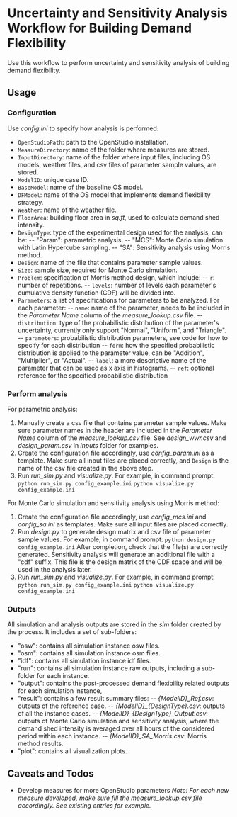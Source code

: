 # Uncertainty and Sensitivity Analysis Workflow for Building Demand Flexibility
Use this workflow to perform uncertainty and sensitivity analysis of building demand flexibility.

## Usage

### Configuration

Use *config.ini* to specify how analysis is performed:
* `OpenStudioPath`: path to the OpenStudio installation.
* `MeasureDirectory`: name of the folder where measures are stored.
* `InputDirectory`: name of the folder where input files, including OS models, weather files, and csv files of parameter sample values, are stored.
* `ModelID`: unique case ID.
* `BaseModel`: name of the baseline OS model.
* `DFModel`: name of the OS model that implements demand flexibility strategy.
* `Weather`: name of the weather file.
* `FloorArea`: building floor area in *sq.ft*, used to calculate demand shed intensity.
* `DesignType`: type of the experimental design used for the analysis, can be:
-- "Param": parametric analysis.
-- "MCS": Monte Carlo simulation with Latin Hypercube sampling.
-- "SA": Sensitivity analysis using Morris method.
* `Design`: name of the file that contains parameter sample values.
* `Size`: sample size, required for Monte Carlo simulation.
* `Problem`: specification of Morris method design, which include:
-- `r`: number of repetitions.
-- `levels`: number of levels each parameter's cumulative density function (CDF) will be divided into.
* `Parameters`: a list of specifications for parameters to be analyzed. For each parameter:
-- `name`: name of the parameter, needs to be included in the *Parameter Name* column of the *measure_lookup.csv* file.
-- `distribution`: type of the probabilistic distribution of the parameter's uncertainty, currently only support "Normal", "Uniform", and "Triangle".
-- `parameters`: probabilistic distribution parameters, see code for how to specify for each distribution
-- `form`: how the specified probabilistic distribution is applied to the parameter value, can be "Addition", "Multiplier", or "Actual".
-- `label`: a more descriptive name of the parameter that can be used as x axis in histograms.
-- `ref`: optional reference for the specified probabilistic distribution


### Perform analysis
For parametric analysis:
1. Manually create a csv file that contains parameter sample values. Make sure parameter names in the header are included in the *Parameter Name* column of the *measure_lookup.csv* file. See *design_wwr.csv* and *design_param.csv* in *inputs* folder for examples.
2. Create the configuration file accordingly, use *config_param.ini* as a template. Make sure all input files are placed correctly, and `Design` is the name of the csv file created in the above step.
3. Run *run_sim.py* and *visualize.py*. For example, in command prompt:
`python run_sim.py config_example.ini`
`python visualize.py config_example.ini`

For Monte Carlo simulation and sensitivity analysis using Morris method:
1. Create the configuration file accordingly, use *config_mcs.ini* and *config_sa.ini* as templates. Make sure all input files are placed correctly.
2. Run *design.py* to generate design matrix and csv file of parameter sample values. For example, in command prompt:
`python design.py config_example.ini`
After completion, check that the file(s) are correctly generated. Sensitivity analysis will generate an additional file with a "cdf" suffix. This file is the design matrix of the CDF space and will be used in the analysis later.
3. Run *run_sim.py* and *visualize.py*. For example, in command prompt:
`python run_sim.py config_example.ini`
`python visualize.py config_example.ini`

### Outputs
All simulation and analysis outputs are stored in the *sim* folder created by the process. It includes a set of sub-folders:
* "osw": contains all simulation instance osw files.
* "osm": contains all simulation instance osm files.
* "idf": contains all simulation instance idf files.
* "run": contains all simulation instance raw outputs, including a sub-folder for each instance.
* "output": contains the post-processed demand flexibility related outputs for each simulation instance, 
* "result": contains a few result summary files:
-- *{ModelID}_Ref.csv*: outputs of the reference case.
-- *{ModelID}_{DesignType}.csv*: outputs of all the instance cases.
-- *{ModelID}_{DesignType}_Output.csv*: outputs of Monte Carlo simulation and sensitivity analysis, where the demand shed intensity is averaged over all hours of the considered period within each instance.
-- *{ModelID}_SA_Morris.csv*: Morris method results.
* "plot": contains all visualization plots.

## Caveats and Todos

* Develop measures for more OpenStudio parameters
*Note: For each new measure developed, make sure fill the *measure_lookup.csv* file accordingly. See existing entries for example.*
